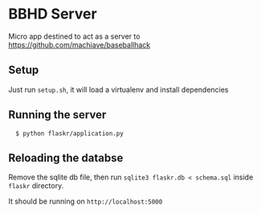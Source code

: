 # BBHD Server

Micro app destined to act as a server to https://github.com/machiave/baseballhack

## Setup

Just run `setup.sh`, it will load a virtualenv and install dependencies

## Running the server

```
  $ python flaskr/application.py
```

## Reloading the databse

Remove the sqlite db file, then run `sqlite3 flaskr.db < schema.sql` inside `flaskr` directory.

It should be running on `http://localhost:5000`
